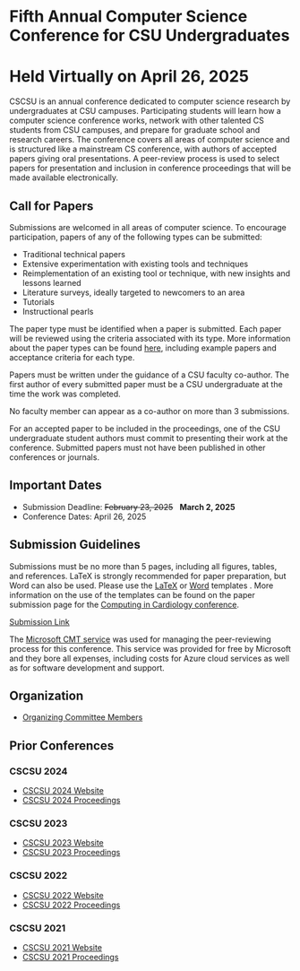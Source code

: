 # Fifth Annual Computer Science Conference for CSU Undergraduates
# Held Virtually on April 26, 2025

CSCSU is an annual conference dedicated to computer science research by undergraduates at CSU campuses. Participating students will learn how a computer science conference works, network with other talented CS students from CSU campuses, and prepare for graduate school and research careers. The conference covers all areas of computer science and is structured like a mainstream CS conference, with authors of accepted papers giving oral presentations. A peer-review process is used to select papers for presentation and inclusion in conference proceedings that will be made available electronically.

## Call for Papers ##
Submissions are welcomed in all areas of computer science. To encourage participation, papers of any of the following types can be submitted:

* Traditional technical papers
* Extensive experimentation with existing tools and techniques
* Reimplementation of an existing tool or technique, with new insights and lessons learned
* Literature surveys, ideally targeted to newcomers to an area
* Tutorials
* Instructional pearls

The paper type must be identified when a paper is submitted. Each paper will be reviewed using the criteria associated with its type. More information about the paper types can be found [here](https://cscsu-conference.github.io/Paper%20types%202022.pdf), including example papers and acceptance criteria for each type.

Papers must be written under the guidance of a CSU faculty co-author. The first author of every submitted paper must be a CSU undergraduate at the time the work was completed.

No faculty member can appear as a co-author on more than 3 submissions.

For an accepted paper to be included in the proceedings, one of the CSU undergraduate student authors must commit to presenting their work at the conference. Submitted papers must not have been published in other conferences or journals.

## Important Dates ##

* Submission Deadline: ~~February 23, 2025~~ &nbsp; **March 2, 2025**
* Conference Dates: April 26, 2025

## Submission Guidelines
Submissions must be no more than 5 pages, including all figures, tables, and references. LaTeX is strongly recommended for paper preparation, but Word can also be used. Please use the [LaTeX](https://cscsu-conference.github.io/LatexTemplate.zip) or [Word](https://cscsu-conference.github.io/WordTemplate.docx) templates . More information on the use of the templates can be found on the paper submission page for the [Computing in Cardiology conference](http://www.cinc.org/instructions-for-preparing-and-submitting-full-papers/).

[Submission Link](https://cmt3.research.microsoft.com/CSCSU2025/Submission/Index)

The [Microsoft CMT service](https://cmt3.research.microsoft.com/) was used for managing the peer-reviewing process for this conference. This service was provided for free by Microsoft and they bore all expenses, including costs for Azure cloud services as well as for software development and support.

## Organization
* [Organizing Committee Members](./committees25.html)

## Prior Conferences
### CSCSU 2024
* [CSCSU 2024 Website](./index24.html)
* [CSCSU 2024 Proceedings](https://scholarworks.calstate.edu/collections/8c97kz69k)

### CSCSU 2023
* [CSCSU 2023 Website](./index23.html)
* [CSCSU 2023 Proceedings](https://scholarworks.calstate.edu/collections/w0892j378)

### CSCSU 2022
* [CSCSU 2022 Website](./index22.html)
* [CSCSU 2022 Proceedings](https://scholarworks.calstate.edu/collections/4q77fx96x?locale=en)

### CSCSU 2021
* [CSCSU 2021 Website](./index21.html)
* [CSCSU 2021 Proceedings](https://scholarworks.calstate.edu/collections/zp38wj490?locale=en)
